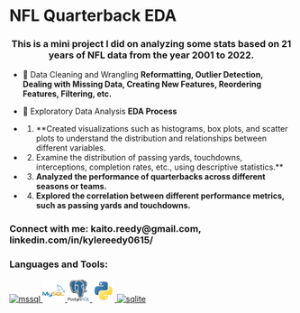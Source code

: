 # NFL Quarterback EDA

<h3 align="center">This is a mini project I did on analyzing some stats based on 21 years of NFL data from the year 2001 to 2022.</h3>

- 🧹 Data Cleaning and Wrangling **Reformatting, Outlier Detection, Dealing with Missing Data, Creating New Features, Reordering Features, Filtering, etc.**

- 🏈 Exploratory Data Analysis **EDA Process**

- 1. **Created visualizations such as histograms, box plots, and scatter plots to understand the distribution and relationships between different variables.

- 2. Examine the distribution of passing yards, touchdowns, interceptions, completion rates, etc., using descriptive statistics.**

- 3. **Analyzed the performance of quarterbacks across different seasons or teams.**

- 4. **Explored the correlation between different performance metrics, such as passing yards and touchdowns.**

<h3 align="left">Connect with me: kaito.reedy@gmail.com, linkedin.com/in/kylereedy0615/ </h3>
<p align="left">
</p>

<h3 align="left">Languages and Tools:</h3>
<p align="left"> <a href="https://www.microsoft.com/en-us/sql-server" target="_blank" rel="noreferrer"> <img src="https://www.svgrepo.com/show/303229/microsoft-sql-server-logo.svg" alt="mssql" width="40" height="40"/> </a> <a href="https://www.mysql.com/" target="_blank" rel="noreferrer"> <img src="https://raw.githubusercontent.com/devicons/devicon/master/icons/mysql/mysql-original-wordmark.svg" alt="mysql" width="40" height="40"/> </a> <a href="https://www.postgresql.org" target="_blank" rel="noreferrer"> <img src="https://raw.githubusercontent.com/devicons/devicon/master/icons/postgresql/postgresql-original-wordmark.svg" alt="postgresql" width="40" height="40"/> </a> <a href="https://www.python.org" target="_blank" rel="noreferrer"> <img src="https://raw.githubusercontent.com/devicons/devicon/master/icons/python/python-original.svg" alt="python" width="40" height="40"/> </a> <a href="https://www.sqlite.org/" target="_blank" rel="noreferrer"> <img src="https://www.vectorlogo.zone/logos/sqlite/sqlite-icon.svg" alt="sqlite" width="40" height="40"/> </a> </p>
